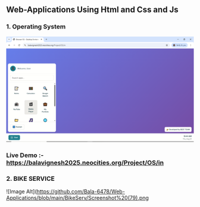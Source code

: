 ## Web-Applications Using Html and Css and Js
### 1. Operating System

 ![Image Alt](https://github.com/Bala-6478/Web-Applications/blob/f303b3feda817ef46eafc1389e997f02113808ef/OS/OS.png)
### Live Demo :- https://balavignesh2025.neocities.org/Project/OS/in
### 2. BIKE SERVICE

![Image Alt](https://github.com/Bala-6478/Web-Applications/blob/main/BikeServ/Screenshot%20(79).png
